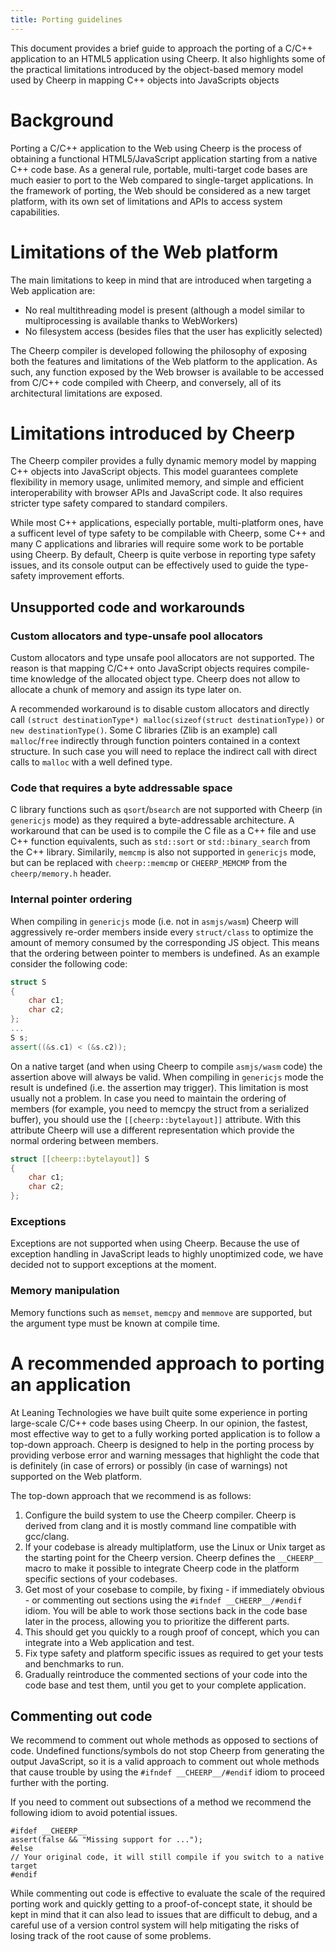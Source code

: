 ```yaml
---
title: Porting guidelines
---
```


This document provides a brief guide to approach the porting of a C/C++ application to an HTML5 application using Cheerp. It also highlights some of the practical limitations introduced by the object-based memory model used by Cheerp in mapping C++ objects into JavaScripts objects

# Background

Porting a C/C++ application to the Web using Cheerp is the process of obtaining a functional HTML5/JavaScript application starting from a native C++ code base. As a general rule, portable, multi-target code bases are much easier to port to the Web compared to single-target applications. In the framework of porting, the Web should be considered as a new target platform, with its own set of limitations and APIs to access system capabilities.

# Limitations of the Web platform

The main limitations to keep in mind that are introduced when targeting a Web application are:

* No real multithreading model is present (although a model similar to multiprocessing is available thanks to WebWorkers)
* No filesystem access (besides files that the user has explicitly selected)

The Cheerp compiler is developed following the philosophy of exposing both the features and limitations of the Web platform to the application. As such, any function exposed by the Web browser is available to be accessed from C/C++ code compiled with Cheerp, and conversely, all of its architectural limitations are exposed.

# Limitations introduced by Cheerp

The Cheerp compiler provides a fully dynamic memory model by mapping C++ objects into JavaScript objects. This model guarantees complete flexibility in memory usage, unlimited memory, and simple and efficient interoperability with browser APIs and JavaScript code. It also requires stricter type safety compared to standard compilers.

While most C++ applications, especially portable, multi-platform ones, have a sufficent level of type safety to be compilable with Cheerp, some C++ and many C applications and libraries will require some work to be portable using Cheerp. By default, Cheerp is quite verbose in reporting type safety issues, and its console output can be effectively used to guide the type-safety improvement efforts.

## Unsupported code and workarounds

### Custom allocators and type-unsafe pool allocators

Custom allocators and type unsafe pool allocators are not supported. The reason is that mapping C/C++ onto JavaScript objects requires compile-time knowledge of the allocated object type. Cheerp does not allow to allocate a chunk of memory and assign its type later on.

A recommended workaround is to disable custom allocators and directly call ```(struct destinationType*) malloc(sizeof(struct destinationType))``` or ```new destinationType()```. Some C libraries (Zlib is an example) call ```malloc```/```free``` indirectly through function pointers contained in a context structure. In such case you will need to replace the indirect call with direct calls to ```malloc``` with a well defined type.

### Code that requires a byte addressable space

C library functions such as ```qsort```/```bsearch``` are not supported with Cheerp (in ```genericjs``` mode) as they required a byte-addressable architecture. A workaround that can be used is to compile the C file as a C++ file and use C++ function equivalents, such as ```std::sort``` or ```std::binary_search``` from the C++ library. Similarily, ```memcmp``` is also not supported in ```genericjs``` mode, but can be replaced with ```cheerp::memcmp``` or ```CHEERP_MEMCMP``` from the ```cheerp/memory.h``` header.

### Internal pointer ordering

When compiling in ```genericjs``` mode (i.e. not in ```asmjs/wasm```) Cheerp will aggressively re-order members inside every ```struct/class``` to optimize the amount of memory consumed by the corresponding JS object. This means that the ordering between pointer to members is undefined. As an example consider the following code:

```c++
struct S
{
    char c1;
    char c2; 
};
...
S s;
assert((&s.c1) < (&s.c2));
```

On a native target (and when using Cheerp to compile ```asmjs/wasm``` code) the assertion above will always be valid. When compiling in ```genericjs``` mode the result is undefined (i.e. the assertion may trigger). This limitation is most usually not a problem. In case you need to maintain the ordering of members (for example, you need to memcpy the struct from a serialized buffer), you should use the ```[[cheerp::bytelayout]]``` attribute. With this attribute Cheerp will use a different representation which provide the normal ordering between members.

```c++
struct [[cheerp::bytelayout]] S
{
    char c1;
    char c2; 
};
```

### Exceptions

Exceptions are not supported when using Cheerp. Because the use of exception handling in JavaScript leads to highly unoptimized code, we have decided not to support exceptions at the moment.

### Memory manipulation 

Memory functions such as ```memset```, ```memcpy``` and ```memmove``` are supported, but the argument type must be known at compile time.

# A recommended approach to porting an application

At Leaning Technologies we have built quite some experience in porting large-scale C/C++ code bases using Cheerp. In our opinion, the fastest, most effective way to get to a fully working ported application is to follow a top-down approach. Cheerp is designed to help in the porting process by providing verbose error and warning messages that highlight the code that is definitely (in case of errors) or possibly (in case of warnings) not supported on the Web platform.

The top-down approach that we recommend is as follows:

1. Configure the build system to use the Cheerp compiler. Cheerp is derived from clang and it is mostly command line compatible with gcc/clang.
2. If your codebase is already multiplatform, use the Linux or Unix target as the starting point for the Cheerp version. Cheerp defines the ```__CHEERP__``` macro to make it possible to integrate Cheerp code in the platform specific sections of your codebases.
3. Get most of your cosebase to compile, by fixing - if immediately obvious - or commenting out sections using the ```#ifndef __CHEERP__/#endif``` idiom. You will be able to work those sections back in the code base later in the process, allowing you to prioritize the different parts.
4. This should get you quickly to a rough proof of concept, which you can integrate into a Web application and test.
5. Fix type safety and platform specific issues as required to get your tests and benchmarks to run.
6. Gradually reintroduce the commented sections of your code into the code base and test them, until you get to your complete application.

## Commenting out code

We recommend to comment out whole methods as opposed to sections of code. Undefined functions/symbols do not stop Cheerp from generating the output JavaScript, so it is a valid approach to comment out whole methods that cause trouble by using the ```#ifndef __CHEERP__/#endif``` idiom to proceed further with the porting.

If you need to comment out subsections of a method we recommend the following idiom to avoid potential issues.
```
#ifdef __CHEERP__
assert(false && "Missing support for ...");
#else
// Your original code, it will still compile if you switch to a native target
#endif
```

While commenting out code is effective to evaluate the scale of the required porting work and quickly getting to a proof-of-concept state, it should be kept in mind that it can also lead to issues that are difficult to debug, and a careful use of a version control system will help mitigating the risks of losing track of the root cause of some problems.


